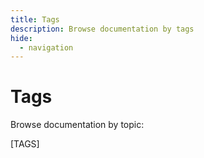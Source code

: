 ```yaml
---
title: Tags
description: Browse documentation by tags
hide:
  - navigation
---
```


# Tags

Browse documentation by topic:

[TAGS]
